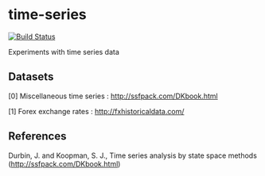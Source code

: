 # time-series

[![Build Status](https://travis-ci.org/ocramz/time-series.png)](https://travis-ci.org/ocramz/time-series)

Experiments with time series data


## Datasets

[0] Miscellaneous time series : http://ssfpack.com/DKbook.html

[1] Forex exchange rates : http://fxhistoricaldata.com/

## References

Durbin, J. and Koopman, S. J., Time series analysis by state space methods (http://ssfpack.com/DKbook.html)